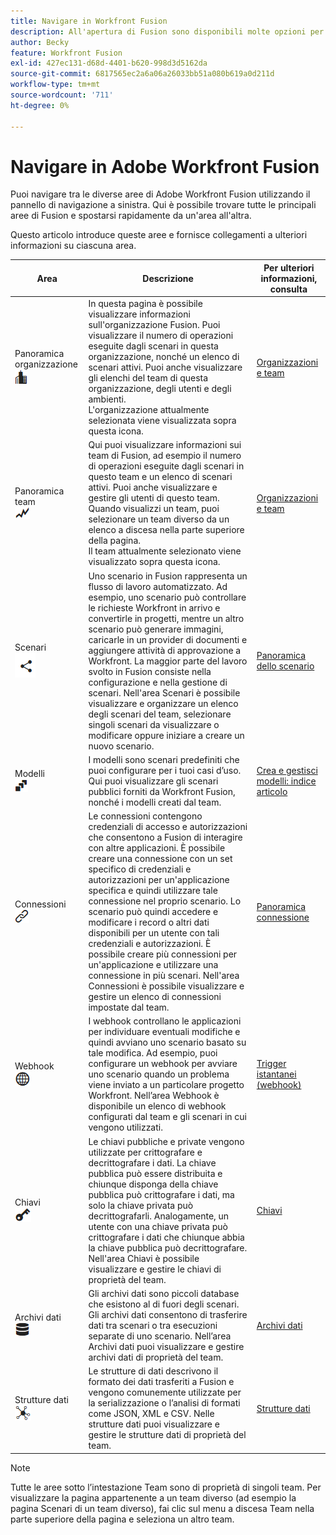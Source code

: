 ```yaml
---
title: Navigare in Workfront Fusion
description: All'apertura di Fusion sono disponibili molte opzioni per le azioni. Questo articolo ti aiuta a capire dove andare da qui.
author: Becky
feature: Workfront Fusion
exl-id: 427ec131-d68d-4401-b620-998d3d5162da
source-git-commit: 6817565ec2a6a06a26033bb51a080b619a0d211d
workflow-type: tm+mt
source-wordcount: '711'
ht-degree: 0%

---
```


# Navigare in Adobe Workfront Fusion

Puoi navigare tra le diverse aree di Adobe Workfront Fusion utilizzando il pannello di navigazione a sinistra. Qui è possibile trovare tutte le principali aree di Fusion e spostarsi rapidamente da un&#39;area all&#39;altra.

Questo articolo introduce queste aree e fornisce collegamenti a ulteriori informazioni su ciascuna area.

| Area | Descrizione | Per ulteriori informazioni, consulta |
|---|---|---|
| Panoramica organizzazione <br> ![Icona organizzazione](assets/org-icon.png) | In questa pagina è possibile visualizzare informazioni sull&#39;organizzazione Fusion. Puoi visualizzare il numero di operazioni eseguite dagli scenari in questa organizzazione, nonché un elenco di scenari attivi. Puoi anche visualizzare gli elenchi del team di questa organizzazione, degli utenti e degli ambienti.<br>L&#39;organizzazione attualmente selezionata viene visualizzata sopra questa icona. | [Organizzazioni e team](/help/workfront-fusion/set-up-and-manage-workfront-fusion/set-up-and-manage-orgs-and-teams/set-up-orgs-teams-and-users/org-and-team-overview.md) |
| Panoramica team <br> ![Icona team](assets/team-icon.png) | Qui puoi visualizzare informazioni sui team di Fusion, ad esempio il numero di operazioni eseguite dagli scenari in questo team e un elenco di scenari attivi. Puoi anche visualizzare e gestire gli utenti di questo team. Quando visualizzi un team, puoi selezionare un team diverso da un elenco a discesa nella parte superiore della pagina.<br>Il team attualmente selezionato viene visualizzato sopra questa icona. | [Organizzazioni e team](/help/workfront-fusion/set-up-and-manage-workfront-fusion/set-up-and-manage-orgs-and-teams/set-up-orgs-teams-and-users/org-and-team-overview.md) |
| Scenari <br> ![Icona Scenari](assets/scenarios-icon.png) | Uno scenario in Fusion rappresenta un flusso di lavoro automatizzato. Ad esempio, uno scenario può controllare le richieste Workfront in arrivo e convertirle in progetti, mentre un altro scenario può generare immagini, caricarle in un provider di documenti e aggiungere attività di approvazione a Workfront. La maggior parte del lavoro svolto in Fusion consiste nella configurazione e nella gestione di scenari. Nell&#39;area Scenari è possibile visualizzare e organizzare un elenco degli scenari del team, selezionare singoli scenari da visualizzare o modificare oppure iniziare a creare un nuovo scenario. | [Panoramica dello scenario](/help/workfront-fusion/get-started-with-fusion/understand-fusion/scenario-overview.md) |
| Modelli <br> ![Icona Modelli](assets/templates-icon.png) | I modelli sono scenari predefiniti che puoi configurare per i tuoi casi d’uso. Qui puoi visualizzare gli scenari pubblici forniti da Workfront Fusion, nonché i modelli creati dal team. | [Crea e gestisci modelli: indice articolo](/help/workfront-fusion/create-and-manage-templates/create-manage-templates-toc.md) |
| Connessioni <br> ![Icona connessioni](assets/connections-icon.png) | Le connessioni contengono credenziali di accesso e autorizzazioni che consentono a Fusion di interagire con altre applicazioni. È possibile creare una connessione con un set specifico di credenziali e autorizzazioni per un&#39;applicazione specifica e quindi utilizzare tale connessione nel proprio scenario. Lo scenario può quindi accedere e modificare i record o altri dati disponibili per un utente con tali credenziali e autorizzazioni. È possibile creare più connessioni per un&#39;applicazione e utilizzare una connessione in più scenari. Nell&#39;area Connessioni è possibile visualizzare e gestire un elenco di connessioni impostate dal team. | [Panoramica connessione](/help/workfront-fusion/get-started-with-fusion/understand-fusion/connection-overview.md) |
| Webhook <br> ![Icona Webhook](assets/webhooks-icon.png) | I webhook controllano le applicazioni per individuare eventuali modifiche e quindi avviano uno scenario basato su tale modifica. Ad esempio, puoi configurare un webhook per avviare uno scenario quando un problema viene inviato a un particolare progetto Workfront. Nell’area Webhook è disponibile un elenco di webhook configurati dal team e gli scenari in cui vengono utilizzati. | [Trigger istantanei (webhook)](/help/workfront-fusion/references/modules/webhooks-reference.md) |
| Chiavi <br> ![Icona chiavi](assets/keys-icon.png) | Le chiavi pubbliche e private vengono utilizzate per crittografare e decrittografare i dati. La chiave pubblica può essere distribuita e chiunque disponga della chiave pubblica può crittografare i dati, ma solo la chiave privata può decrittografarli. Analogamente, un utente con una chiave privata può crittografare i dati che chiunque abbia la chiave pubblica può decrittografare. Nell&#39;area Chiavi è possibile visualizzare e gestire le chiavi di proprietà del team. | [Chiavi](/help/workfront-fusion/references/modules/keys.md) |
| Archivi dati <br> ![Icona archivi dati](assets/data-store-icon.png) | Gli archivi dati sono piccoli database che esistono al di fuori degli scenari. Gli archivi dati consentono di trasferire dati tra scenari o tra esecuzioni separate di uno scenario. Nell’area Archivi dati puoi visualizzare e gestire archivi dati di proprietà del team. | [Archivi dati](/help/workfront-fusion/create-scenarios/map-data/data-stores.md) |
| Strutture dati <br> ![Icona strutture dati](assets/data-structure-icon.png) | Le strutture di dati descrivono il formato dei dati trasferiti a Fusion e vengono comunemente utilizzate per la serializzazione o l’analisi di formati come JSON, XML e CSV. Nelle strutture dati puoi visualizzare e gestire le strutture dati di proprietà del team. | [Strutture dati](/help/workfront-fusion/references/mapping-panel/data-types/data-structures.md) |

>[!NOTE]
>
>Tutte le aree sotto l’intestazione Team sono di proprietà di singoli team. Per visualizzare la pagina appartenente a un team diverso (ad esempio la pagina Scenari di un team diverso), fai clic sul menu a discesa Team nella parte superiore della pagina e seleziona un altro team.

